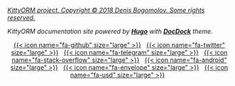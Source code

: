 
[_KittyORM project. Copyright © 2018 Denis Bogomolov. Some rights reserved._](/license/)

_KittyORM documentation site powered by [**Hugo**](https://gohugo.io) with [**DocDock**](https://github.com/vjeantet/hugo-theme-docdock) theme._

<center>

[{{< icon name="fa-github" size="large" >}}](https://github.com/akaish/KittyORM "Visit KittyORM Github repo")&nbsp;&nbsp;
[{{< icon name="fa-twitter" size="large" >}}](https://twitter.com/OrmKitty "Follow KittyORM at twitter")&nbsp;&nbsp;
[{{< icon name="fa-telegram" size="large" >}}](https://t.me/kittyorm "Subscribe to KittyORM telegram channel")&nbsp;&nbsp;
[{{< icon name="fa-stack-overflow" size="large" >}}](https://stackoverflow.com/users/10656176/kittyorm "Ask questions related with KittyORM at StackOverflow")&nbsp;&nbsp;
[{{< icon name="fa-android" size="large" >}}](/hidden/android "Check out KittyORM Demo at Play Market")&nbsp;&nbsp;
[{{< icon name="fa-envelope" size="large" >}}](/contacts "Contact us")&nbsp;&nbsp;
[{{< icon name="fa-usd" size="large" >}}](/makekittygreater/l6t4 "Sponsor KittyORM development")&nbsp;&nbsp;

</center>
